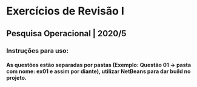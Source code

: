 # Exercícios de Revisão I
## Pesquisa Operacional | 2020/5


### Instruções para uso:
#### As questões estão separadas por pastas (Exemplo: Questão 01 -> pasta com nome: ex01 e assim por diante), utilizar NetBeans para dar build no projeto.


